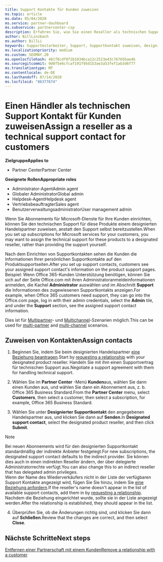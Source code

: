 ```yaml
---
title: Support Kontakte für Kunden zuweisen
ms.topic: article
ms.date: 05/04/2020
ms.service: partner-dashboard
ms.subservice: partnercenter-csp
description: Erfahren Sie, wie Sie einen Reseller als technischen Support für Kunden, die über Abonnements für Microsoft-Dienste verfügen, zuweisen.
author: BillLinzbach
ms.author: BillLi
keywords: Supportmitarbeiter, Support, Supportkontakt zuweisen, designierter Supportkontakt
ms.localizationpriority: medium
ms.custom: SEOMAY.20
ms.openlocfilehash: 481f8cdf0f2b1834bca12c2523e43c76765bae4b
ms.sourcegitcommit: 9d0f5e6cfcaf191f95d153ae3a53fef1ab3d6f77
ms.translationtype: MT
ms.contentlocale: de-DE
ms.lasthandoff: 07/14/2020
ms.locfileid: "86377674"
---
```

# <a name="assign-a-reseller-as-a-technical-support-contact-for-customers"></a><span data-ttu-id="c3661-104">Einen Händler als technischen Support Kontakt für Kunden zuweisen</span><span class="sxs-lookup"><span data-stu-id="c3661-104">Assign a reseller as a technical support contact for customers</span></span>

<span data-ttu-id="c3661-105">**Zielgruppe**</span><span class="sxs-lookup"><span data-stu-id="c3661-105">**Applies to**</span></span>

- <span data-ttu-id="c3661-106">Partner Center</span><span class="sxs-lookup"><span data-stu-id="c3661-106">Partner Center</span></span>

<span data-ttu-id="c3661-107">**Geeignete Rollen**</span><span class="sxs-lookup"><span data-stu-id="c3661-107">**Appropriate roles**</span></span>

- <span data-ttu-id="c3661-108">Administrator-Agent</span><span class="sxs-lookup"><span data-stu-id="c3661-108">Admin agent</span></span>
- <span data-ttu-id="c3661-109">Globaler Administrator</span><span class="sxs-lookup"><span data-stu-id="c3661-109">Global admin</span></span>
- <span data-ttu-id="c3661-110">Helpdesk-Agent</span><span class="sxs-lookup"><span data-stu-id="c3661-110">Helpdesk agent</span></span>
- <span data-ttu-id="c3661-111">Vertriebsbeauftragter</span><span class="sxs-lookup"><span data-stu-id="c3661-111">Sales agent</span></span>
- <span data-ttu-id="c3661-112">Benutzerverwaltungsadministrator</span><span class="sxs-lookup"><span data-stu-id="c3661-112">User management admin</span></span>

<span data-ttu-id="c3661-113">Wenn Sie Abonnements für Microsoft-Dienste für Ihre Kunden einrichten, können Sie den technischen Support für diese Produkte einem designierten Handelspartner zuweisen, anstatt den Support selbst bereitzustellen.</span><span class="sxs-lookup"><span data-stu-id="c3661-113">When you set up subscriptions for Microsoft services for your customers, you may want to assign the technical support for these products to a designated reseller, rather than providing the support yourself.</span></span>

<span data-ttu-id="c3661-114">Nach dem Einrichten von Supportkontakten sehen die Kunden die Informationen Ihrer persönlichen Supportkontakte auf den Produktsupportseiten.</span><span class="sxs-lookup"><span data-stu-id="c3661-114">After you set up support contacts, customers see your assigned support contact's information on the product support pages.</span></span> <span data-ttu-id="c3661-115">Beispiel: Wenn Office 365-Kunden Unterstützung benötigen, können Sie sich auf der Seite Office.com mit ihren Administratoranmeldeinformationen anmelden, die Kachel **Administrator** auswählen und im Abschnitt **Support** die Informationen des zugewiesenen Supportkontakts anzeigen.</span><span class="sxs-lookup"><span data-stu-id="c3661-115">For example, when Office 365 customers need support, they can go into the Office.com page, log in with their admin credentials, select the **Admin** tile, and under the **Support** section, see the assigned support contact information.</span></span>

<span data-ttu-id="c3661-116">Dies ist für [Multipartner](multipartner.md)- und [Multichannel](multichannel.md)-Szenarien möglich.</span><span class="sxs-lookup"><span data-stu-id="c3661-116">This can be used for [multi-partner](multipartner.md) and [multi-channel](multichannel.md) scenarios.</span></span> 

<a href="" id="assigncontacts"></a>
## <a name="assign-contacts"></a><span data-ttu-id="c3661-117">Zuweisen von Kontakten</span><span class="sxs-lookup"><span data-stu-id="c3661-117">Assign contacts</span></span>

1.  <span data-ttu-id="c3661-118">Beginnen Sie, indem Sie beim designierten Handelspartner [eine Beziehung beantragen](request-a-relationship-with-a-customer.md).</span><span class="sxs-lookup"><span data-stu-id="c3661-118">Start by [requesting a relationship](request-a-relationship-with-a-customer.md) with your designated product reseller.</span></span> <span data-ttu-id="c3661-119">Handeln Sie mit ihm einen Supportvertrag für technischen Support aus.</span><span class="sxs-lookup"><span data-stu-id="c3661-119">Negotiate a support agreement with them for handling technical support.</span></span>

2.  <span data-ttu-id="c3661-120">Wählen Sie im **Partner Center** -Menü **Kunden**aus, wählen Sie dann einen Kunden aus, und wählen Sie dann ein Abonnement aus, z. b. Office 365 Business Standard.</span><span class="sxs-lookup"><span data-stu-id="c3661-120">From the **Partner Center** menu, select **Customers**, then select a customer, then select a subscription, for example, Office 365 Business Standard.</span></span>

3.  <span data-ttu-id="c3661-121">Wählen Sie unter **Designierter Supportkontakt** den angegebenen Handelspartner aus, und klicken Sie dann auf **Senden**.</span><span class="sxs-lookup"><span data-stu-id="c3661-121">In  **Designated support contact**, select the designated product reseller, and then click **Submit**.</span></span> 

   >[!NOTE]  
 ><span data-ttu-id="c3661-122">Bei neuen Abonnements wird für den designierten Supportkontakt standardmäßig der indirekte Anbieter festgelegt.</span><span class="sxs-lookup"><span data-stu-id="c3661-122">For new subscriptions, the designated support contact defaults to the indirect provider.</span></span> <span data-ttu-id="c3661-123">Sie können dies auch in einen indirekten Reseller ändern, der über delegierte Administratorrechte verfügt.</span><span class="sxs-lookup"><span data-stu-id="c3661-123">You can also change this to an indirect reseller that has delegated admin privileges.</span></span>    
><span data-ttu-id="c3661-124">Wenn der Name des Wiederverkäufers nicht in der Liste der verfügbaren Support Kontakte angezeigt wird, fügen Sie Sie hinzu, indem Sie [eine Beziehung anfordern](request-a-relationship-with-a-customer.md).</span><span class="sxs-lookup"><span data-stu-id="c3661-124">If the reseller's name doesn't appear in the list of available support contacts, add them in by [requesting a relationship](request-a-relationship-with-a-customer.md).</span></span> <span data-ttu-id="c3661-125">Nachdem die Beziehung eingerichtet wurde, sollte sie in der Liste angezeigt werden.</span><span class="sxs-lookup"><span data-stu-id="c3661-125">After the relationship is established, they should appear in the list.</span></span>  

4.  <span data-ttu-id="c3661-126">Überprüfen Sie, ob die Änderungen richtig sind, und klicken Sie dann auf **Schließen**.</span><span class="sxs-lookup"><span data-stu-id="c3661-126">Review that the changes are correct, and then select **Close**.</span></span>

## <a name="next-steps"></a><span data-ttu-id="c3661-127">Nächste Schritte</span><span class="sxs-lookup"><span data-stu-id="c3661-127">Next steps</span></span>

[<span data-ttu-id="c3661-128">Entfernen einer Partnerschaft mit einem Kunden</span><span class="sxs-lookup"><span data-stu-id="c3661-128">Remove a relationship with a customer</span></span>](remove-a-relationship.md)